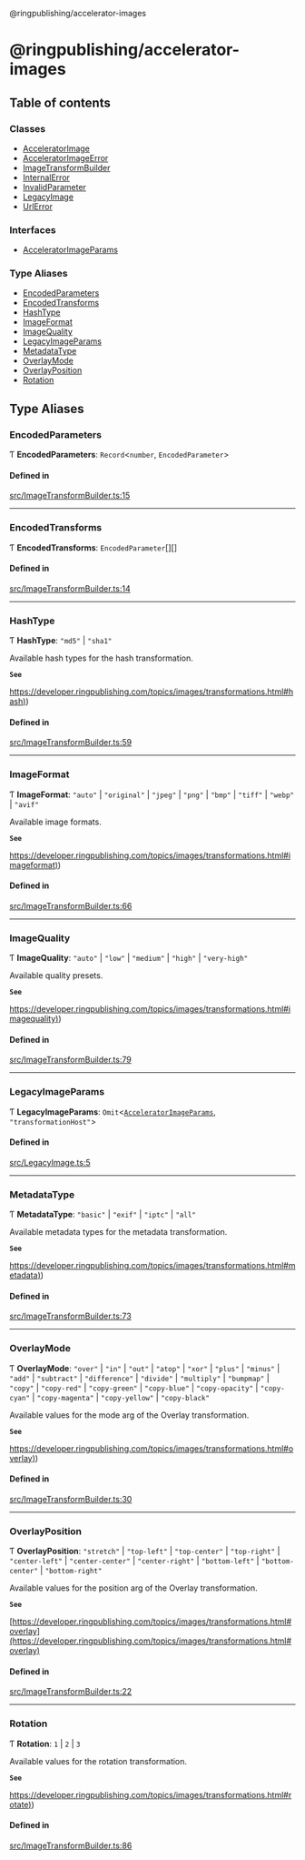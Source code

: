 @ringpublishing/accelerator-images

# @ringpublishing/accelerator-images

## Table of contents

### Classes

- [AcceleratorImage](classes/AcceleratorImage.md)
- [AcceleratorImageError](classes/AcceleratorImageError.md)
- [ImageTransformBuilder](classes/ImageTransformBuilder.md)
- [InternalError](classes/InternalError.md)
- [InvalidParameter](classes/InvalidParameter.md)
- [LegacyImage](classes/LegacyImage.md)
- [UrlError](classes/UrlError.md)

### Interfaces

- [AcceleratorImageParams](interfaces/AcceleratorImageParams.md)

### Type Aliases

- [EncodedParameters](README.md#encodedparameters)
- [EncodedTransforms](README.md#encodedtransforms)
- [HashType](README.md#hashtype)
- [ImageFormat](README.md#imageformat)
- [ImageQuality](README.md#imagequality)
- [LegacyImageParams](README.md#legacyimageparams)
- [MetadataType](README.md#metadatatype)
- [OverlayMode](README.md#overlaymode)
- [OverlayPosition](README.md#overlayposition)
- [Rotation](README.md#rotation)

## Type Aliases

### EncodedParameters

Ƭ **EncodedParameters**: `Record`\<`number`, `EncodedParameter`\>

#### Defined in

[src/ImageTransformBuilder.ts:15](src/ImageTransformBuilder.ts:15)

___

### EncodedTransforms

Ƭ **EncodedTransforms**: `EncodedParameter`[][]

#### Defined in

[src/ImageTransformBuilder.ts:14](src/ImageTransformBuilder.ts:14)

___

### HashType

Ƭ **HashType**: ``"md5"`` \| ``"sha1"``

Available hash types for the hash transformation.

**`See`**

[https://developer.ringpublishing.com/topics/images/transformations.html#hash)](https://developer.ringpublishing.com/topics/images/transformations.html#hash))

#### Defined in

[src/ImageTransformBuilder.ts:59](src/ImageTransformBuilder.ts:59)

___

### ImageFormat

Ƭ **ImageFormat**: ``"auto"`` \| ``"original"`` \| ``"jpeg"`` \| ``"png"`` \| ``"bmp"`` \| ``"tiff"`` \| ``"webp"`` \| ``"avif"``

Available image formats.

**`See`**

[https://developer.ringpublishing.com/topics/images/transformations.html#imageformat)](https://developer.ringpublishing.com/topics/images/transformations.html#imageformat))

#### Defined in

[src/ImageTransformBuilder.ts:66](src/ImageTransformBuilder.ts:66)

___

### ImageQuality

Ƭ **ImageQuality**: ``"auto"`` \| ``"low"`` \| ``"medium"`` \| ``"high"`` \| ``"very-high"``

Available quality presets.

**`See`**

[https://developer.ringpublishing.com/topics/images/transformations.html#imagequality)](https://developer.ringpublishing.com/topics/images/transformations.html#imagequality))

#### Defined in

[src/ImageTransformBuilder.ts:79](src/ImageTransformBuilder.ts:79)

___

### LegacyImageParams

Ƭ **LegacyImageParams**: `Omit`\<[`AcceleratorImageParams`](interfaces/AcceleratorImageParams.md), ``"transformationHost"``\>

#### Defined in

[src/LegacyImage.ts:5](src/LegacyImage.ts:5)

___

### MetadataType

Ƭ **MetadataType**: ``"basic"`` \| ``"exif"`` \| ``"iptc"`` \| ``"all"``

Available metadata types for the metadata transformation.

**`See`**

[https://developer.ringpublishing.com/topics/images/transformations.html#metadata)](https://developer.ringpublishing.com/topics/images/transformations.html#metadata))

#### Defined in

[src/ImageTransformBuilder.ts:73](src/ImageTransformBuilder.ts:73)

___

### OverlayMode

Ƭ **OverlayMode**: ``"over"`` \| ``"in"`` \| ``"out"`` \| ``"atop"`` \| ``"xor"`` \| ``"plus"`` \| ``"minus"`` \| ``"add"`` \| ``"subtract"`` \| ``"difference"`` \| ``"divide"`` \| ``"multiply"`` \| ``"bumpmap"`` \| ``"copy"`` \| ``"copy-red"`` \| ``"copy-green"`` \| ``"copy-blue"`` \| ``"copy-opacity"`` \| ``"copy-cyan"`` \| ``"copy-magenta"`` \| ``"copy-yellow"`` \| ``"copy-black"``

Available values for the mode arg of the Overlay transformation.

**`See`**

[https://developer.ringpublishing.com/topics/images/transformations.html#overlay)](https://developer.ringpublishing.com/topics/images/transformations.html#overlay))

#### Defined in

[src/ImageTransformBuilder.ts:30](src/ImageTransformBuilder.ts:30)

___

### OverlayPosition

Ƭ **OverlayPosition**: ``"stretch"`` \| ``"top-left"`` \| ``"top-center"`` \| ``"top-right"`` \| ``"center-left"`` \| ``"center-center"`` \| ``"center-right"`` \| ``"bottom-left"`` \| ``"bottom-center"`` \| ``"bottom-right"``

Available values for the position arg of the Overlay transformation.

**`See`**

[https://developer.ringpublishing.com/topics/images/transformations.html#overlay](https://developer.ringpublishing.com/topics/images/transformations.html#overlay)

#### Defined in

[src/ImageTransformBuilder.ts:22](src/ImageTransformBuilder.ts:22)

___

### Rotation

Ƭ **Rotation**: ``1`` \| ``2`` \| ``3``

Available values for the rotation transformation.

**`See`**

[https://developer.ringpublishing.com/topics/images/transformations.html#rotate)](https://developer.ringpublishing.com/topics/images/transformations.html#rotate))

#### Defined in

[src/ImageTransformBuilder.ts:86](src/ImageTransformBuilder.ts:86)

